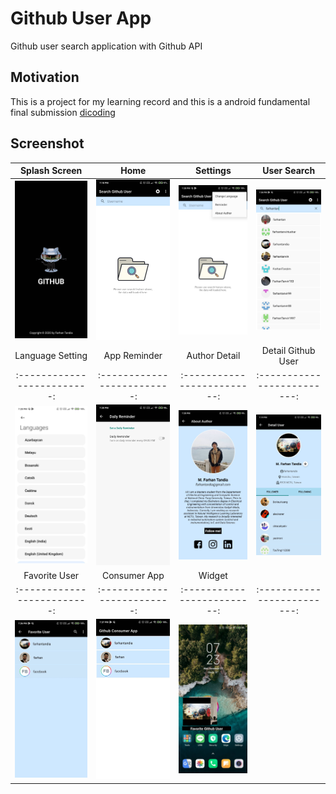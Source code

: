 # Github User App
 Github user search application with Github API 

## Motivation
This is a project for my learning record and this is a android fundamental final submission [dicoding](https://www.dicoding.com/academies/14)

## Screenshot
Splash Screen              | Home                       | Settings                  | User Search             | 
:-------------------------:|:-------------------------:|:-------------------------:|:-------------------------:
<img src="https://github.com/farhantandia/Android-App-Dev/blob/main/GithubUserApp/screenshot/9.jpg" width="250"/>|<img src="https://github.com/farhantandia/Android-App-Dev/blob/main/GithubUserApp/screenshot/1.jpg" width="250"/>|<img src="https://github.com/farhantandia/Android-App-Dev/blob/main/GithubUserApp/screenshot/2.jpg" width="250"/>|<img src="https://github.com/farhantandia/Android-App-Dev/blob/main/GithubUserApp/screenshot/10.jpg" width="250"/>
Language Setting              | App Reminder                       | Author Detail                  | Detail Github User            | 
:-------------------------:|:-------------------------:|:-------------------------:|:-------------------------:
<img src="https://github.com/farhantandia/Android-App-Dev/blob/main/GithubUserApp/screenshot/3.jpg" width="250"/>|<img src="https://github.com/farhantandia/Android-App-Dev/blob/main/GithubUserApp/screenshot/4.jpg" width="250"/>|<img src="https://github.com/farhantandia/Android-App-Dev/blob/main/GithubUserApp/screenshot/5.jpg" width="250"/>|<img src="https://github.com/farhantandia/Android-App-Dev/blob/main/GithubUserApp/screenshot/11.jpg" width="250"/>
Favorite User             | Consumer App                  | Widget                 | 
:-------------------------:|:-------------------------:|:-------------------------:|:-------------------------:
<img src="https://github.com/farhantandia/Android-App-Dev/blob/main/GithubUserApp/screenshot/6.jpg" width="250"/>|<img src="https://github.com/farhantandia/Android-App-Dev/blob/main/GithubUserApp/screenshot/7.jpg" width="250"/>|<img src="https://github.com/farhantandia/Android-App-Dev/blob/main/GithubUserApp/screenshot/8.jpg" width="250"/>
